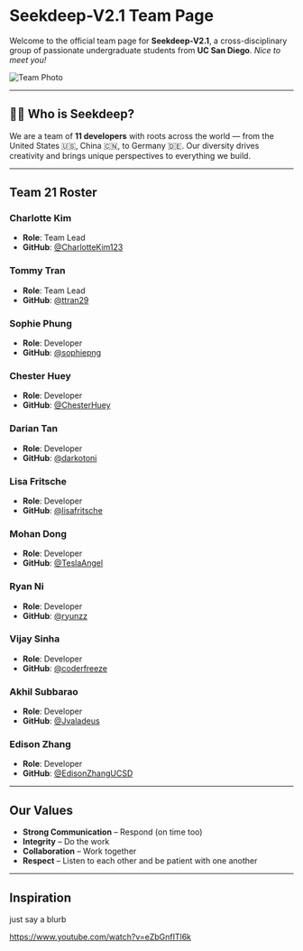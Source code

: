 # Seekdeep-V2.1 Team Page  

Welcome to the official team page for **Seekdeep-V2.1**, a cross-disciplinary group of passionate undergraduate students from **UC San Diego**. *Nice to meet you!*  

![Team Photo](/admin/assets/Team.png)

---

## 🧑‍🚀 Who is Seekdeep?

We are a team of **11 developers** with roots across the world — from the United States 🇺🇸, China 🇨🇳, to Germany 🇩🇪. Our diversity drives creativity and brings unique perspectives to everything we build.

---

## Team 21 Roster

### Charlotte Kim  
- **Role**: Team Lead  
- **GitHub**: [@CharlotteKim123](https://github.com/CharlotteKim123)

### Tommy Tran  
- **Role**: Team Lead  
- **GitHub**: [@ttran29](https://github.com/ttran29)

### Sophie Phung  
- **Role**: Developer  
- **GitHub**: [@sophiepng](https://github.com/sophiepng)

### Chester Huey  
- **Role**: Developer  
- **GitHub**: [@ChesterHuey](https://github.com/ChesterHuey)

### Darian Tan  
- **Role**: Developer  
- **GitHub**: [@darkotoni](https://github.com/darkotoni)

### Lisa Fritsche  
- **Role**: Developer  
- **GitHub**: [@lisafritsche](https://github.com/lisafritsche)

### Mohan Dong  
- **Role**: Developer  
- **GitHub**: [@TeslaAngel](https://github.com/TeslaAngel)

### Ryan Ni  
- **Role**: Developer  
- **GitHub**: [@ryunzz](https://github.com/ryunzz)

### Vijay Sinha  
- **Role**: Developer  
- **GitHub**: [@coderfreeze](https://github.com/coderfreeze)

### Akhil Subbarao  
- **Role**: Developer  
- **GitHub**: [@Jvaladeus](https://github.com/JvalaDeus)

### Edison Zhang  
- **Role**: Developer  
- **GitHub**: [@EdisonZhangUCSD](https://github.com/EdisonZhangUCSD)

---

## Our Values

- **Strong Communication** – Respond (on time too) 
- **Integrity** – Do the work
- **Collaboration** – Work together
- **Respect** – Listen to each other and be patient with one another

---

## Inspiration

just say a blurb

https://www.youtube.com/watch?v=eZbGnfITl6k
